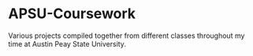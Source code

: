 # APSU-Coursework
Various projects compiled together from different classes throughout my time at Austin Peay State University. 
